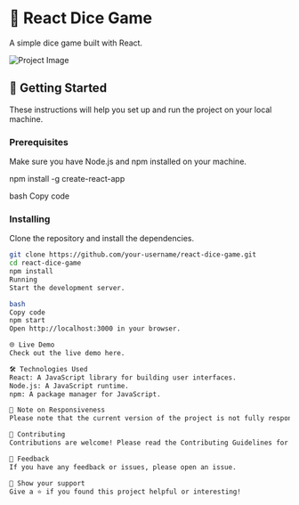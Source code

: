 # 🎲 React Dice Game

A simple dice game built with React.

![Project Image](url/to/your/project-image.png)

## 🚀 Getting Started

These instructions will help you set up and run the project on your local machine.

### Prerequisites

Make sure you have Node.js and npm installed on your machine.

npm install -g create-react-app

bash
Copy code

### Installing

Clone the repository and install the dependencies.

```bash
git clone https://github.com/your-username/react-dice-game.git
cd react-dice-game
npm install
Running
Start the development server.

bash
Copy code
npm start
Open http://localhost:3000 in your browser.

🌐 Live Demo
Check out the live demo here.

🛠️ Technologies Used
React: A JavaScript library for building user interfaces.
Node.js: A JavaScript runtime.
npm: A package manager for JavaScript.

📱 Note on Responsiveness
Please note that the current version of the project is not fully responsive. I am actively working on improving the responsiveness, and updates will be made in the future.

🤝 Contributing
Contributions are welcome! Please read the Contributing Guidelines for details.

📢 Feedback
If you have any feedback or issues, please open an issue.

🌟 Show your support
Give a ⭐️ if you found this project helpful or interesting!
